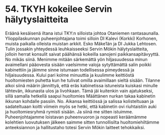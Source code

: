 


    
# 54. TKYH kokeilee Servin hälytyslaitteita

Eräänä kesäisenä iltana istui TKY:n silloista johtoa Otaniemen rantasaunalla. Ylioppilaskunnan 
puheenjohtajana toimi silloin DI Kalevi (Korkki) Korhonen, muista paikalla olleista muistan arkkit. 
Esko Mäke1än ja DI Jukka Lehtosen. Tulin jossakin yhteydessä leuhkaisseeksi Servin Mökin 
hälytyslaitteita, jolloin herrat konsulit saivat päähänsä kokeilla sanojeni paikkansapitävyyttä. No mikäs 
siinä. Menimme mitään särkemättä yön hiljasuudessa minun avaimellani pääovesta sisään vaelsimme 
valoja sytyttämättä salin poikki kabinettiin ja jäimme sinne istumaan todellisessa pimeydessä ja 
hiljaisuudessa. Kului pari kolme minuuttia ja kuulimme keittiöstä huoltomiesten puhetta kun he tulivat 
omilla avaimillaan sieltä sisään. Tilanne alkoi siinä määrin jännittyä, että eräs kabinetissa istuneista 
kuiskasi minulle lähtevän, ikkunasta ulos ja livohkaan. Tämä jäi kuitenkin vain ajatukseksi, sillä 
samalla hetkellä saapui huoltomies Määttänen nurkan takaa kabinetin ikkunan kohdalle passiin. No. 
Aikansa keittiössä ja salissa kolisteltuaan ja sadateltuaan koitti viimein myös se hetki, että kabinetin ovi 
riuhtaistiin auki ja huoltomiesryhmä rymisti sisään. Ja siinä me sitten istuimme. Puheenjohtajamme 
loistavan puheenvuoron ja nopeasti keräämämme kolehtien luovutuksen jälkeen saimme sitten 
tunnollisilta huoltomiehiltämme anteeksiannon ja hallitustaho totesi Servin Mökin laitteet tehokkaiksi.
